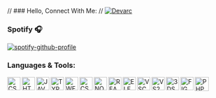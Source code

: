 // ### Hello, Connect With Me:
// [![Devarc](https://img.shields.io/discord/783456542078926860?color=%237289DA&label=Devarc&logo=discord&logoColor=white)](https://discord.com/invite/VAV4MRTrVM)

### Spotify 🎧
[![spotify-github-profile](https://spotify-github-profile.vercel.app/api/view?uid=bgra0yerqdka5nadlck5cduv6&cover_image=true&theme=novatorem&bar_color=ff5900&bar_color_cover=false)](https://github.com/kittinan/spotify-github-profile)

### Languages & Tools:
<a href="https://tr.wikipedia.org/wiki/CSS"><img align="left" alt="CSS" width="30px" src="https://cdn.discordapp.com/attachments/795066298295910420/815234379441635358/css.png"/></a>
<a href="https://tr.wikipedia.org/wiki/HTML5"><img align="left" alt="HTML5" width="30px" src="https://cdn.discordapp.com/attachments/795066298295910420/815234380518785044/html.png" /></a>
<a href="https://www.javascript.com"><img align="left" alt="JAVASCRIPT" width="30px" src="https://cdn.discordapp.com/attachments/795066298295910420/815234381730938946/javascript.png" /></a>
<a href="https://www.typescriptlang.org/"><img align="left" alt="TYPESCRIPT" width="30px" src="https://cdn.icon-icons.com/icons2/2415/PNG/512/typescript_original_logo_icon_146317.png" /></a>
<a href="https://webpack.js.org/"><img align="left" alt="WEBPACK" width="30px" src="https://webpack.js.org/icon-square-small-slack.1c7f4f7a52c41f94.png" /></a>
<a href="https://www.php.net"><img align="center" alt="PHP" width="32px" src="https://www.php.net/images/logos/php-logo-white.svg" /></a>
<a href="https://docs.microsoft.com/en-us/dotnet/csharp/"><img align="left" alt="CSHARP" width="30px" src="https://cdn.discordapp.com/attachments/795066298295910420/815234375292944424/csharp.png" /></a>
<a href="https://nodejs.org/en/"><img align="left" alt="NODEJS" width="30px" src="https://svgur.com/i/XHy.svg" /></a>
<a href="https://tr.reactjs.org"><img align="left" alt="REACTJS" width="30px" src="https://svgur.com/i/XHo.svg" /></a>
<a href="https://www.electronjs.org"><img align="left" alt="ELECTRONJS" width="30px" src="https://www.vectorlogo.zone/logos/electronjs/electronjs-icon.svg" /></a>
<a href="https://code.visualstudio.com/?wt.mc_id=DX_841432"><img align="left" alt="VSCODE" width="30px" src="https://visualstudio.microsoft.com/wp-content/uploads/2019/09/vs-code-responsive-01-1.png" /></a>
<a href="https://visualstudio.microsoft.com/tr/vs/"><img align="left" alt="VS2019" width="30px" src="https://visualstudio.microsoft.com/wp-content/uploads/2021/10/Product-Icon.svg"></a>
<a href="https://www.autodesk.com/products/3ds-max/overview"><img align="left" alt="3DSMAX" width="30px" src="https://cdn.discordapp.com/attachments/795066298295910420/795285711443591168/3ds-max-full-logo-png-transparent.png"></a>
<a href="https://www.figma.com/"><img align="left" alt="FIGMA" width="30px" src="https://4.bp.blogspot.com/-LiJZ5I8E7K8/XIe_GeI5glI/AAAAAAAAIuw/4Awu8j8r0P8TKBXzyxyslHEfplOlK9-6QCK4BGAYYCw/s1600/icon%2Bfigma%2Bvector.png"></a>
